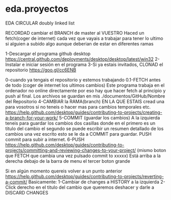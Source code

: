 # eda.proyectos
EDA CIRCULAR doubly linked list 

RECORDAD cambiar el BRANCH de master al VUESTRO
Haced un fetch(coger de internet) cada vez que vayais a trabajar para tener lo ultimo si alguien a subido algo aunque deberian de estar en diferentes ramas

1-Descargar el programa github desktop https://central.github.com/deployments/desktop/desktop/latest/win32
2-Instalar e iniciar sesión en el programa
3-Si ya estais invitados, CLONAD el repositorio https://goo.gl/cc6ENB

0-cuando ya tengais el repositorio y estemos trabajando
0.1-FETCH antes de todo (coger de internet los ultimos cambios)
      Este programa trabaja en el ordenador no online directamente por eso hay que hacer fetch al principio y push al final.
      Los archivos se guardan en mis ./documentos/GitHub/Nombre del Repositorio
4-CAMBIAR la RAMA(branch) EN LA QUE ESTAIS cread una para vosotros si no teneis o hacer mas para cambios temporales etc.
  https://help.github.com/desktop/guides/contributing-to-projects/creating-a-branch-for-your-work/
5-COMMIT (guardar los cambios)
  A la izquierda teneis para guardar los cambios dos casillas donde en el primero es un titulo del cambio
  el segundo se puede escribir un resumen detallado de los cambios
  una vez escrito esto se le da a COMMIT para guardar. PUSH commit para subir a internet.
6-PUSH 
  https://help.github.com/desktop/guides/contributing-to-projects/committing-and-reviewing-changes-to-your-project/
      (mismo boton que FETCH que cambia una vez pulsado commit to xxxxx) 
      Está arriba a la derecha debajo de la barra de menu el tercer boton grande
      
      
Si en algún momento quereis volver a un punto anterior https://help.github.com/desktop/guides/contributing-to-projects/reverting-a-commit/
Basicamente:
  1-Cambiar de changes a HISTORY a la izquierda
  2-Click derecho en el titulo del cambio que queremos deshacer y darle a DISCARD CHANGES
